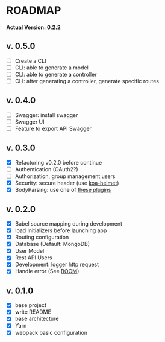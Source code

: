 # ROADMAP

__Actual Version: 0.2.2__

## v. 0.5.0
- [ ] Create a CLI
- [ ] CLI: able to generate a model
- [ ] CLI: able to generate a controller
- [ ] CLI: after generating a controller, generate specific routes

## v. 0.4.0
- [ ] Swagger: install swagger
- [ ] Swagger UI
- [ ] Feature to export API Swagger

## v. 0.3.0
- [x] Refactoring v0.2.0 before continue
- [ ] Authentication (OAuth2?)
- [ ] Authorization, group management users
- [x] Security: secure header (use [koa-helmet](https://github.com/venables/koa-helmet))
- [x] BodyParsing: use one of [these plugins](https://github.com/koajs/koa/wiki#body-parsing)

## v. 0.2.0
- [x] Babel source mapping during development
- [x] load Initializers before launching app
- [x] Routing configuration
- [x] Database (Default: MongoDB)
- [x] User Model
- [x] Rest API Users
- [x] Development: logger http request
- [x] Handle error (See [BOOM](https://github.com/hapijs/boom))

## v. 0.1.0
- [x] base project
- [x] write README
- [x] base architecture
- [x] Yarn
- [x] webpack basic configuration
